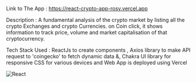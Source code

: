 Link to The App : https://react-crypto-app-rosy.vercel.app

Description : A fundamental analysis of the crypto market by listing all the crypto Exchanges and crypto
Currencies. on Coin click, it shows information to track price, volume and market capitalisation of that
cryptocurrency.

Tech Stack Used : ReactJs to create components , Axios library to make API request to 'coingecko' to fetch dynamic
data &, Chakra UI library for responsive CSS for various devices and Web App is deployed using Vercel



![React](https://user-images.githubusercontent.com/125449293/231184507-f00ca097-539b-4400-bb8a-db52e44b00fe.JPG)
